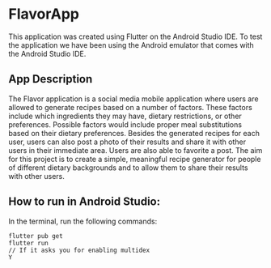 # FlavorApp
This application was created using Flutter on the Android Studio IDE. 
To test the application we have been using the Android emulator that comes with the Android Studio IDE.

## App Description 
The Flavor application is a social media mobile application where users are allowed to generate recipes based on a number of factors. These factors include which ingredients they may have, dietary restrictions, or other preferences. Possible factors would include proper meal substitutions based on their dietary preferences. Besides the generated recipes for each user, users can also post a photo of their results and share it with other users in their immediate area. Users are also able to favorite a post. The aim for this project is to create a simple, meaningful recipe generator for people of different dietary backgrounds and to allow them to share their results with other users. 

## How to run in Android Studio:
In the terminal, run the following commands:
```
flutter pub get
flutter run
// If it asks you for enabling multidex
Y 

```


